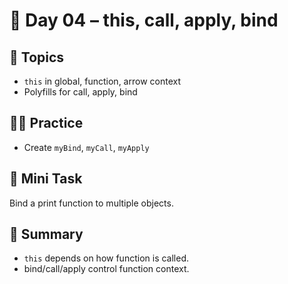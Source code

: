 # 📘 Day 04 – this, call, apply, bind

## 📖 Topics
- `this` in global, function, arrow context
- Polyfills for call, apply, bind

## 👨‍💻 Practice
- Create `myBind`, `myCall`, `myApply`

## 🚀 Mini Task
Bind a print function to multiple objects.

## 🧠 Summary
- `this` depends on how function is called.
- bind/call/apply control function context.
